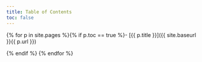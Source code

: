 ```yaml
---
title: Table of Contents
toc: false
---
```

{% for p in site.pages %}{% if p.toc == true %}- [{{ p.title }}]({{ site.baseurl }}{{ p.url }})
<!-- {{ p }} -->
{% endif %}
{% endfor %}
